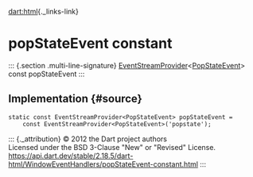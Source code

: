 [dart:html](../../dart-html/dart-html-library){._links-link}

popStateEvent constant
======================

::: {.section .multi-line-signature}
[EventStreamProvider](../eventstreamprovider-class)\<[PopStateEvent](../popstateevent-class)\>
const popStateEvent
:::

Implementation {#source}
--------------

``` {.language-dart data-language="dart"}
static const EventStreamProvider<PopStateEvent> popStateEvent =
    const EventStreamProvider<PopStateEvent>('popstate');
```

::: {._attribution}
© 2012 the Dart project authors\
Licensed under the BSD 3-Clause \"New\" or \"Revised\" License.\
<https://api.dart.dev/stable/2.18.5/dart-html/WindowEventHandlers/popStateEvent-constant.html>
:::
